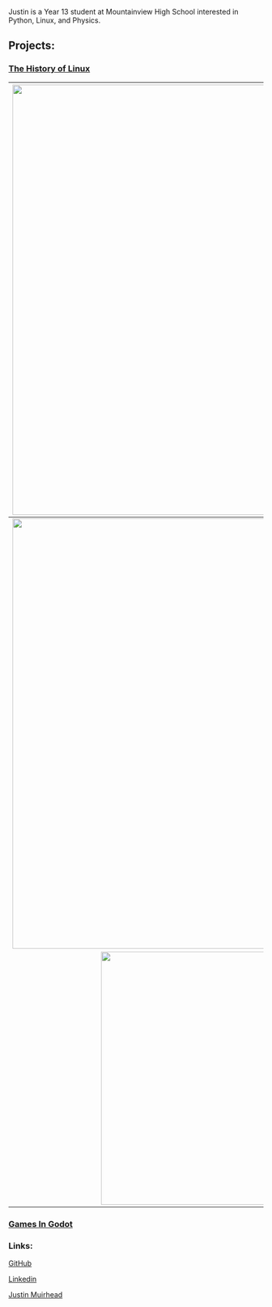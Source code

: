Justin is a Year 13 student at Mountainview High School interested in Python, Linux, and Physics.

## Projects:

### [The History of Linux](https://linuxhistory.hdert.com)

| <img src="https://user-images.githubusercontent.com/40216616/147902664-5abe0fb1-20b7-4487-bf09-636172cfc5a5.png" width="850"/>
|:---:
| <img src="https://user-images.githubusercontent.com/40216616/147902675-8098e99d-2484-4608-9ad3-e5076a54b000.png" width="850"/>
| <img src="https://user-images.githubusercontent.com/40216616/147902687-5de9fae3-6b91-4c78-a2c4-801cada29736.png" height="500"/>

### [Games In Godot](https://games.hdert.com)

### Links:

[GitHub](https://github.com/hdert)

[Linkedin](https://www.linkedin.com/in/justinmuirhead)
<div class="badge-base LI-profile-badge" data-locale="en_US" data-size="large" data-theme="dark" data-type="HORIZONTAL" data-vanity="justin-muirhead-909aa421a" data-version="v1"><a class="badge-base__link LI-simple-link" href="https://nz.linkedin.com/in/justin-muirhead-909aa421a?trk=profile-badge">Justin Muirhead</a></div>

<script src="https://platform.linkedin.com/badges/js/profile.js" async defer type="text/javascript"></script>
